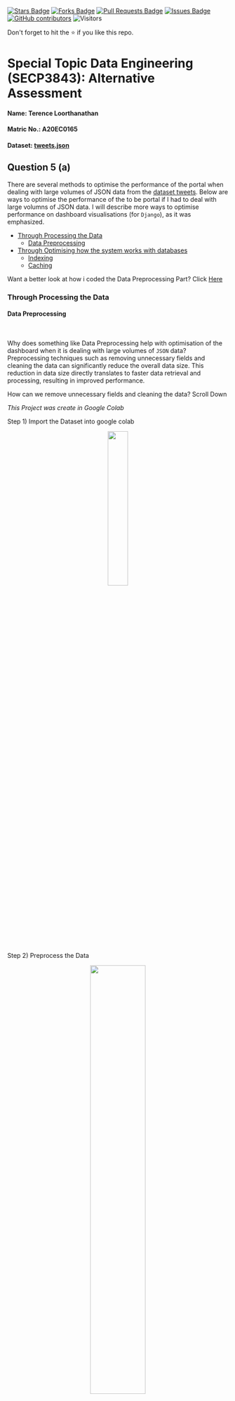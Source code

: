 <a href="https://github.com/drshahizan/SECP3843/stargazers"><img src="https://img.shields.io/github/stars/drshahizan/SECP3843" alt="Stars Badge"/></a>
<a href="https://github.com/drshahizan/SECP3843/network/members"><img src="https://img.shields.io/github/forks/drshahizan/SECP3843" alt="Forks Badge"/></a>
<a href="https://github.com/drshahizan/SECP3843/pulls"><img src="https://img.shields.io/github/issues-pr/drshahizan/SECP3843" alt="Pull Requests Badge"/></a>
<a href="https://github.com/drshahizan/SECP3843/issues"><img src="https://img.shields.io/github/issues/drshahizan/SECP3843" alt="Issues Badge"/></a>
<a href="https://github.com/drshahizan/SECP3843/graphs/contributors"><img alt="GitHub contributors" src="https://img.shields.io/github/contributors/drshahizan/SECP3843?color=2b9348"></a>
![Visitors](https://api.visitorbadge.io/api/visitors?path=https%3A%2F%2Fgithub.com%2Fdrshahizan%2FSECP3843&labelColor=%23d9e3f0&countColor=%23697689&style=flat)


Don't forget to hit the :star: if you like this repo.

# Special Topic Data Engineering (SECP3843): Alternative Assessment

#### Name: Terence Loorthanathan
#### Matric No.: A20EC0165
#### Dataset: [tweets.json](https://github.com/drshahizan/dataset/tree/main/mongodb/06-tweets)

## Question 5 (a)

There are several methods to optimise the performance of the portal when dealing with large volumes of JSON data from the [dataset tweets](https://github.com/drshahizan/dataset/tree/main/mongodb/06-tweets). Below are ways to optimise the performance of the to be portal if I had to deal with large volumns of JSON data. I will describe more ways to optimise performance on dashboard visualisations (for `Django`), as it was emphasized.

* [Through Processing the Data](#through-processing-the-data)
    * [Data Preprocessing](#data-preprocessing)
* [Through Optimising how the system works with databases](#through-optimising-how-the-system-works-with-databases)
    * [Indexing](#indexing)
    * [Caching](#caching)

Want a better look at how i coded the Data Preprocessing Part? Click <a href="./files/code/Question5_STDE_AA_TerenceLoorthanathan.ipynb">Here</a>

### Through Processing the Data

#### Data Preprocessing

<br>

Why does something like Data Preprocessing help with optimisation of the dashboard when it is dealing with large volumes of `JSON` data? Preprocessing techniques such as removing unnecessary fields and cleaning the data can significantly reduce the overall data size. This reduction in data size directly translates to faster data retrieval and processing, resulting in improved performance.

How can we remove unnecessary fields and cleaning the data? Scroll Down

*This Project was create in Google Colab*

Step 1) Import the Dataset into google colab

<p align="center"><img width="30%" src="./files/images/1_1_PreprocessingData.jpg"></img></p>

Step 2) Preprocess the Data

<p align="center"><img width="50%" src="./files/images/1_1_PreprocessingData2.jpg"></img></p>

The code shown above, is responsible for 3 tasks:

1) Unwanted Field Removal ;

    The method extracts the "text" and "retweet_count" fields from the tweet object.

2) Text Cleaning ;

    The method also removes non-English characters, URLs, hashtags, and emojis from the tweet's text content.

3) Text Validation ;

    After cleaning the text, the method checks if the resulting text is empty or consists only of whitespaces. If it is only whitespaces, it would remove it from the dataset. *A list comprehension will then filters out any `None` values*

Output:

<p align="center"><img width="60%" src="./files/images/1_1_PreprocessingDataOutput.jpg"></img></p>


### Through Optimising how the system works with databases

#### Indexing

Why would indexes help optimise performance of the dashboard? Indexes allow the database engine to quickly locate the required data based on the indexed fields. When working with large JSON databases, indexing the frequently accessed fields, can speed up query execution time. 

*Note : in my case retweet_count and text would be frequently accessed*

Step 1) Define which columns has to be indexed in the model

I have to define `retweet_count` and `text` as indexes.

<p align="center"><img width="50%" src="./files/images/1_1_IndexingColumnsFrequentlyUsed.jpg"></img></p>

Step 2) Update the database schema

Then, simply run the command below. To update the database schema:

```python
python manage.py makemigrations
python manage.py migrate
```

Output:

<p align="center"><img width="70%" src="./files/images/1_2_OutputMakeMigrations.jpg"></img></p>

#### Caching

Lastly, caching would also help in optimising the performance of the dashboard. Especially when there is a large JSON dataset involved with it. Basically, caching involves storing frequently accessed or computed data in a cache memory or cache storage system. Therefore, when the dashboard retrieves data, it first checks the cache for the requested information. If the data is found in the cache, it can be directly retrieved, avoiding the need for time-consuming database queries.

So it is very obvious now, why Caching would help optimise performance of the dashboard.

There are multiple ways to implement caching.

1) Django built in framework for caching
2) Redis Caching

Under normal circumstances, the built in framework for caching in Django will work fine. However, we are integrating two different databases with replicated data in them. So, using Redis Caching will be much simpler in our case.

Step 1) Install Redis Caching

A simple `pip install django-redis` in the terminal and hitting enter will install Redis Caching into your app. Provided you have internet connection.

<p align="center"><img width="70%" src="./files/images/1_3_djangoRedis.jpg"></img></p>


Step 2) Configure the cache backend

We need to use the `cache` object provided by Django to cache data using Redis. Now we have properly configured Redis Cache.

<p align="center"><img width="70%" src="./files/images/1_4.1_Implement_caching_Redis.jpg"></img></p>

But it is not over, since we have two different databases, one `MySQL` and one `MongoDB`, and we want to implement caching using Redis, we can modify the caching configuration to specify the database routers for each database separately.

<p align="center"><img width="70%" src="./files/images/1_4_Implement_caching_Redis.jpg"></img></p>

Now we can implement caching for our project, most importantly to help optimise our database.


## Question 5 (b)

For this question, I am required to produce a dashboard utilizing the [tweets.json](https://github.com/drshahizan/dataset/tree/main/mongodb/06-tweets) dataset


* [Instructions](#instructions-on-using-charts-by-mongodb-atlas)
* [Chart 1 : Pie Chart](#chart-1--pie-chart)
* [Chart 2 : Grouped Bar Chart](#chart-2--grouped-bar-chart)
* [Chart 3 : Geo Heatmapp](#chart-3--geo-heatmapp)
* [Chart 4 : Line Chart](#chart-4--line-chart)
* [Chart 5 : Heat Map](#chart-5--heat-map)



### Instructions on Using Charts by MongoDB Atlas

First things first, we have to login into MongoDB Atlas. After loading the data into a collection, we can click on `charts`

<p align="center"><img width="70%" src="./files/images/2_1_Charts.jpg"></img></p>

After this, we can click on `Start` in the welcome page

<p align="center"><img width="70%" src="./files/images/2_2_WelcomeCharts.jpg"></img></p>

**This is a cruicial step** : We need to pick the right datasource before proceeding

<p align="center"><img width="70%" src="./files/images/2_3_DataSource.jpg"></img></p>

Now we can see a sample chart, produced automatically by MongoDB. We can configure it and then save it to our Dashboard

<p align="center"><img width="70%" src="./files/images/2_4_EditChart.jpg"></img></p>


### Chart 1 : Pie Chart

The pie chart below shows, the number of Tweets By Country. Null Values in Country are filtered out.

<p align="center"><img width="40%" src="./files/images/Number_of_Tweets_By_Country.png"></img></p>



### Chart 2 : Grouped Bar Chart

The grouped bar chart below shows, The number of hastags used per tweet. While the Line Chart shows the trend of the number of hastags used per tweet.

<p align="center"><img width="60%" src="./files/images/Amount_of_Hastags_used_in_Tweets_Over_Time.png"></img></p>

### Chart 3 : Geo Heatmapp

The Geo Heatmap below, depicts the count of tweets that has the most contributers by coordinates.

<p align="center"><img width="70%" src="./files/images/Count_of_Contributions_for_Tweets_by_Coordinates.png"></img></p>

### Chart 4 : Line Chart

The Line Chart below, depicts the number of user mention binned by 10 by number of total tweets for them.

<p align="center"><img width="70%" src="./files/images/Amount_of_User_Mentioned_in_Tweets.png"></img></p>

### Chart 5 : Heat Map

The Heat Map below depicts, the Amount of URLS Binned by 10 used per tweet by country. The intensity of the heat map is determined by number of tweets for the category.

<p align="center"><img width="70%" src="./files/images/Countries_that_tweet's_have_URLS.png"></img></p>

### Final Dashboard



<p align="center"><img width="100%" src="./files/images/STDE_AA_Question5B.png"></img></p>


## Contribution 🛠️
Please create an [Issue](https://github.com/drshahizan/special-topic-data-engineering/issues) for any improvements, suggestions or errors in the content.

You can also contact me using [Linkedin](https://www.linkedin.com/in/drshahizan/) for any other queries or feedback.

[![Visitors](https://api.visitorbadge.io/api/visitors?path=https%3A%2F%2Fgithub.com%2Fdrshahizan&labelColor=%23697689&countColor=%23555555&style=plastic)](https://visitorbadge.io/status?path=https%3A%2F%2Fgithub.com%2Fdrshahizan)
![](https://hit.yhype.me/github/profile?user_id=81284918)





